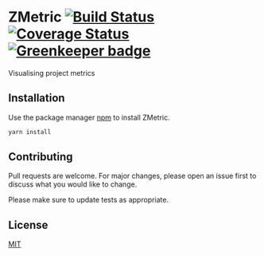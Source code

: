# ZMetric [![Build Status](https://travis-ci.com/zuhlke/ZMetric.svg?branch=master)](https://travis-ci.com/zuhlke/ZMetric) [![Coverage Status](https://coveralls.io/repos/github/zuhlke/ZMetric/badge.svg?branch=master)](https://coveralls.io/github/zuhlke/ZMetric?branch=master) [![Greenkeeper badge](https://badges.greenkeeper.io/zuhlke/ZMetric.svg)](https://greenkeeper.io/)
Visualising project metrics

## Installation

Use the package manager [npm](https://yarnpkg.com/lang/en/docs/install/) to install ZMetric.

```bash
yarn install 
```

## Contributing
Pull requests are welcome. For major changes, please open an issue first to discuss what you would like to change.

Please make sure to update tests as appropriate.

## License
[MIT](https://choosealicense.com/licenses/mit/)
